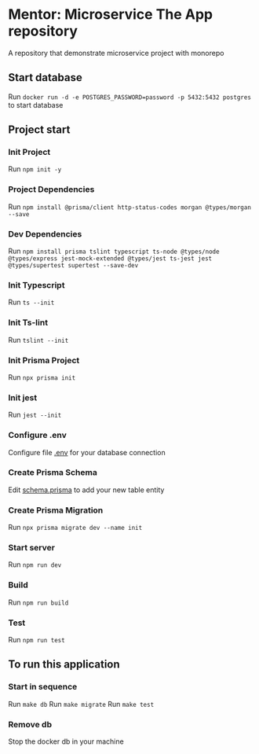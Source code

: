 # Mentor: Microservice The App repository

A repository that demonstrate microservice project with monorepo

## Start database

Run `docker run -d -e POSTGRES_PASSWORD=password -p 5432:5432 postgres` to start database

## Project start

### Init Project

Run `npm init -y`

### Project Dependencies

Run `npm install @prisma/client http-status-codes morgan @types/morgan --save`

### Dev Dependencies

Run `npm install prisma tslint typescript ts-node @types/node @types/express jest-mock-extended @types/jest ts-jest jest @types/supertest supertest --save-dev`

### Init Typescript

Run `ts --init`

### Init Ts-lint

Run `tslint --init`

### Init Prisma Project

Run `npx prisma init`

### Init jest

Run `jest --init`

### Configure .env

Configure file [.env](product-app/.env) for your database connection

### Create Prisma Schema

Edit [schema.prisma](product-app/prisma/schema.prisma) to add your new table entity

### Create Prisma Migration

Run `npx prisma migrate dev --name init`

### Start server

Run `npm run dev`

### Build

Run `npm run build`

### Test

Run `npm run test`

## To run this application

### Start in sequence

Run `make db`
Run `make migrate`
Run `make test`

### Remove db

Stop the docker db in your machine
